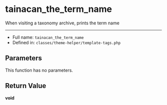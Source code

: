 # tainacan_the_term_name


When visiting a taxonomy archive, prints the term name

***

* Full name: `tainacan_the_term_name`
* Defined in: `classes/theme-helper/template-tags.php`

## Parameters

This function has no parameters.

## Return Value

**void**
